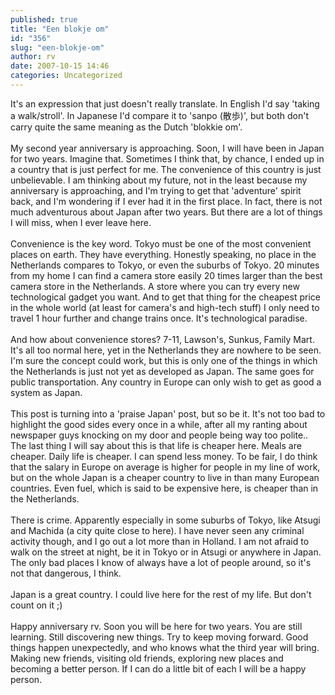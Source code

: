 ```yaml
---
published: true
title: "Een blokje om"
id: "356"
slug: "een-blokje-om"
author: rv
date: 2007-10-15 14:46
categories: Uncategorized
---
```

It's an expression that just doesn't really translate. In English I'd say 'taking a walk/stroll'. In Japanese I'd compare it to 'sanpo (散歩)', but both don't carry quite the same meaning as the Dutch 'blokkie om'.<br /><br />My second year anniversary is approaching. Soon, I will have been in Japan for two years. Imagine that. Sometimes I think that, by chance, I ended up in a country that is just perfect for me. The convenience of this country is just unbelievable. I am thinking about my future, not in the least because my anniversary is approaching, and I'm trying to get that 'adventure' spirit back, and I'm wondering if I ever had it in the first place. In fact, there is not much adventurous about Japan after two years. But there are a lot of things I will miss, when I ever leave here.<br /><br />Convenience is the key word. Tokyo must be one of the most convenient places on earth. They have everything. Honestly speaking, no place in the Netherlands compares to Tokyo, or even the suburbs of Tokyo. 20 minutes from my home I can find a camera store easily 20 times larger than the best camera store in the Netherlands. A store where you can try every new technological gadget you want. And to get that thing for the cheapest price in the whole world (at least for camera's and high-tech stuff) I only need to travel 1 hour further and change trains once. It's technological paradise.<br /><br />And how about convenience stores? 7-11, Lawson's, Sunkus, Family Mart. It's all too normal here, yet in the Netherlands they are nowhere to be seen. I'm sure the concept could work, but this is only one of the things in which the Netherlands is just not yet as developed as Japan. The same goes for public transportation. Any country in Europe can only wish to get as good a system as Japan.<br /><br />This post is turning into a 'praise Japan' post, but so be it. It's not too bad to highlight the good sides every once in a while, after all my ranting about newspaper guys knocking on my door and people being way too polite.. The last thing I will say about this is that life is cheaper here. Meals are cheaper. Daily life is cheaper. I can spend less money. To be fair, I do think that the salary in Europe on average is higher for people in my line of work, but on the whole Japan is a cheaper country to live in than many European countries. Even fuel, which is said to be expensive here, is cheaper than in the Netherlands.<br /><br />There is crime. Apparently especially in some suburbs of Tokyo, like Atsugi and Machida (a city quite close to here). I have never seen any criminal activity though, and I go out a lot more than in Holland. I am not afraid to walk on the street at night, be it in Tokyo or in Atsugi or anywhere in Japan. The only bad places I know of always have a lot of people around, so it's not that dangerous, I think.<br /><br />Japan is a great country. I could live here for the rest of my life. But don't count on it ;)<br /><br />Happy anniversary rv. Soon you will be here for two years. You are still learning. Still discovering new things. Try to keep moving forward. Good things happen unexpectedly, and who knows what the third year will bring. Making new friends, visiting old friends, exploring new places and becoming a better person. If I can do a little bit of each I will be a happy person.